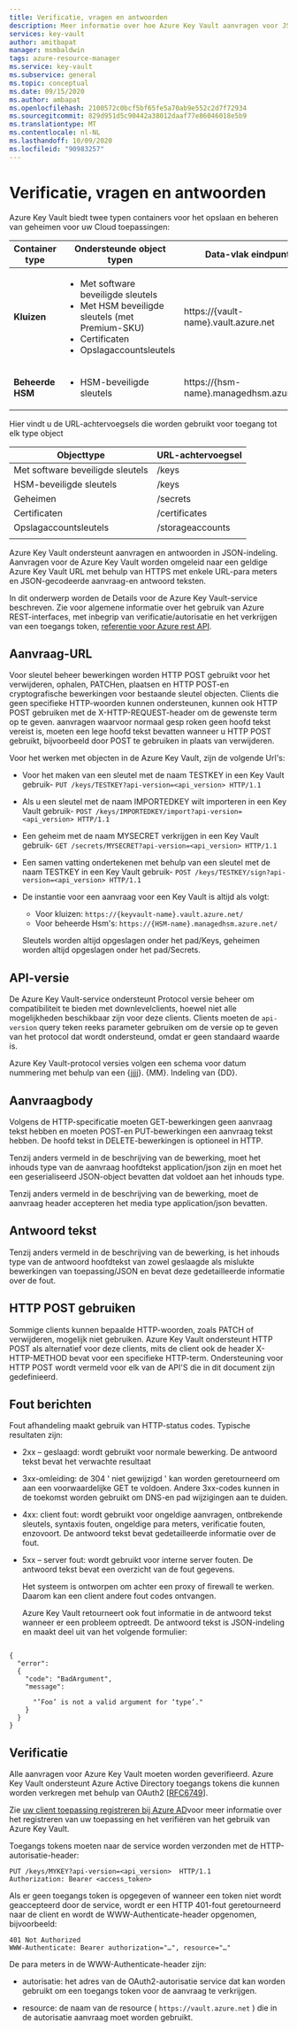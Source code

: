 ```yaml
---
title: Verificatie, vragen en antwoorden
description: Meer informatie over hoe Azure Key Vault aanvragen voor JSON-indeling en antwoorden en over vereiste verificatie voor het gebruik van een sleutel kluis gebruikt.
services: key-vault
author: amitbapat
manager: msmbaldwin
tags: azure-resource-manager
ms.service: key-vault
ms.subservice: general
ms.topic: conceptual
ms.date: 09/15/2020
ms.author: ambapat
ms.openlocfilehash: 2100572c0bcf5bf65fe5a70ab9e552c2d7f72934
ms.sourcegitcommit: 829d951d5c90442a38012daaf77e86046018e5b9
ms.translationtype: MT
ms.contentlocale: nl-NL
ms.lasthandoff: 10/09/2020
ms.locfileid: "90983257"
---
```

# <a name="authentication-requests-and-responses"></a>Verificatie, vragen en antwoorden

Azure Key Vault biedt twee typen containers voor het opslaan en beheren van geheimen voor uw Cloud toepassingen:

|Container type|Ondersteunde object typen|Data-vlak eindpunt|
|--|--|--|
| **Kluizen**|<ul><li>Met software beveiligde sleutels</li><li>Met HSM beveiligde sleutels (met Premium-SKU)</li><li>Certificaten</li><li>Opslagaccountsleutels</li></ul> | https://{vault-name}.vault.azure.net
|**Beheerde HSM** |<ul><li>HSM-beveiligde sleutels</li></ul> | https://{hsm-name}.managedhsm.azure.net

Hier vindt u de URL-achtervoegsels die worden gebruikt voor toegang tot elk type object

|Objecttype|URL-achtervoegsel|
|--|--|
|Met software beveiligde sleutels| /keys |
|HSM-beveiligde sleutels| /keys |
|Geheimen|/secrets|
|Certificaten| /certificates|
|Opslagaccountsleutels|/storageaccounts
||

Azure Key Vault ondersteunt aanvragen en antwoorden in JSON-indeling. Aanvragen voor de Azure Key Vault worden omgeleid naar een geldige Azure Key Vault URL met behulp van HTTPS met enkele URL-para meters en JSON-gecodeerde aanvraag-en antwoord teksten.

In dit onderwerp worden de Details voor de Azure Key Vault-service beschreven. Zie voor algemene informatie over het gebruik van Azure REST-interfaces, met inbegrip van verificatie/autorisatie en het verkrijgen van een toegangs token, [referentie voor Azure rest API](https://docs.microsoft.com/rest/api/azure).

## <a name="request-url"></a>Aanvraag-URL  
 Voor sleutel beheer bewerkingen worden HTTP POST gebruikt voor het verwijderen, ophalen, PATCHen, plaatsen en HTTP POST-en cryptografische bewerkingen voor bestaande sleutel objecten. Clients die geen specifieke HTTP-woorden kunnen ondersteunen, kunnen ook HTTP POST gebruiken met de X-HTTP-REQUEST-header om de gewenste term op te geven. aanvragen waarvoor normaal gesp roken geen hoofd tekst vereist is, moeten een lege hoofd tekst bevatten wanneer u HTTP POST gebruikt, bijvoorbeeld door POST te gebruiken in plaats van verwijderen.  

 Voor het werken met objecten in de Azure Key Vault, zijn de volgende Url's:  

- Voor het maken van een sleutel met de naam TESTKEY in een Key Vault gebruik- `PUT /keys/TESTKEY?api-version=<api_version> HTTP/1.1`  

- Als u een sleutel met de naam IMPORTEDKEY wilt importeren in een Key Vault gebruik- `POST /keys/IMPORTEDKEY/import?api-version=<api_version> HTTP/1.1`  

- Een geheim met de naam MYSECRET verkrijgen in een Key Vault gebruik- `GET /secrets/MYSECRET?api-version=<api_version> HTTP/1.1`  

- Een samen vatting ondertekenen met behulp van een sleutel met de naam TESTKEY in een Key Vault gebruik- `POST /keys/TESTKEY/sign?api-version=<api_version> HTTP/1.1`  

- De instantie voor een aanvraag voor een Key Vault is altijd als volgt:
  - Voor kluizen: `https://{keyvault-name}.vault.azure.net/`
  - Voor beheerde Hsm's: `https://{HSM-name}.managedhsm.azure.net/`

  Sleutels worden altijd opgeslagen onder het pad/Keys, geheimen worden altijd opgeslagen onder het pad/Secrets.  

## <a name="api-version"></a>API-versie  
 De Azure Key Vault-service ondersteunt Protocol versie beheer om compatibiliteit te bieden met downlevelclients, hoewel niet alle mogelijkheden beschikbaar zijn voor deze clients. Clients moeten de `api-version` query teken reeks parameter gebruiken om de versie op te geven van het protocol dat wordt ondersteund, omdat er geen standaard waarde is.  

 Azure Key Vault-protocol versies volgen een schema voor datum nummering met behulp van een {jjjj}. {MM}. Indeling van {DD}.  

## <a name="request-body"></a>Aanvraagbody  
 Volgens de HTTP-specificatie moeten GET-bewerkingen geen aanvraag tekst hebben en moeten POST-en PUT-bewerkingen een aanvraag tekst hebben. De hoofd tekst in DELETE-bewerkingen is optioneel in HTTP.  

 Tenzij anders vermeld in de beschrijving van de bewerking, moet het inhouds type van de aanvraag hoofdtekst application/json zijn en moet het een geserialiseerd JSON-object bevatten dat voldoet aan het inhouds type.  

 Tenzij anders vermeld in de beschrijving van de bewerking, moet de aanvraag header accepteren het media type application/json bevatten.  

## <a name="response-body"></a>Antwoord tekst  
 Tenzij anders vermeld in de beschrijving van de bewerking, is het inhouds type van de antwoord hoofdtekst van zowel geslaagde als mislukte bewerkingen van toepassing/JSON en bevat deze gedetailleerde informatie over de fout.  

## <a name="using-http-post"></a>HTTP POST gebruiken  
 Sommige clients kunnen bepaalde HTTP-woorden, zoals PATCH of verwijderen, mogelijk niet gebruiken. Azure Key Vault ondersteunt HTTP POST als alternatief voor deze clients, mits de client ook de header X-HTTP-METHOD bevat voor een specifieke HTTP-term. Ondersteuning voor HTTP POST wordt vermeld voor elk van de API'S die in dit document zijn gedefinieerd.  

## <a name="error-responses"></a>Fout berichten  
 Fout afhandeling maakt gebruik van HTTP-status codes. Typische resultaten zijn:  

- 2xx – geslaagd: wordt gebruikt voor normale bewerking. De antwoord tekst bevat het verwachte resultaat  

- 3xx-omleiding: de 304 ' niet gewijzigd ' kan worden geretourneerd om aan een voorwaardelijke GET te voldoen. Andere 3xx-codes kunnen in de toekomst worden gebruikt om DNS-en pad wijzigingen aan te duiden.  

- 4xx: client fout: wordt gebruikt voor ongeldige aanvragen, ontbrekende sleutels, syntaxis fouten, ongeldige para meters, verificatie fouten, enzovoort. De antwoord tekst bevat gedetailleerde informatie over de fout.  

- 5xx – server fout: wordt gebruikt voor interne server fouten. De antwoord tekst bevat een overzicht van de fout gegevens.  

  Het systeem is ontworpen om achter een proxy of firewall te werken. Daarom kan een client andere fout codes ontvangen.  

  Azure Key Vault retourneert ook fout informatie in de antwoord tekst wanneer er een probleem optreedt. De antwoord tekst is JSON-indeling en maakt deel uit van het volgende formulier:  

```  

{  
  "error":  
  {  
    "code": "BadArgument",  
    "message":  

      "’Foo’ is not a valid argument for ‘type’."  
    }  
  }  
}  

```  

## <a name="authentication"></a>Verificatie  
 Alle aanvragen voor Azure Key Vault moeten worden geverifieerd. Azure Key Vault ondersteunt Azure Active Directory toegangs tokens die kunnen worden verkregen met behulp van OAuth2 [[RFC6749](https://tools.ietf.org/html/rfc6749)]. 
 
 Zie [uw client toepassing registreren bij Azure AD](https://docs.microsoft.com/rest/api/azure/index#register-your-client-application-with-azure-ad)voor meer informatie over het registreren van uw toepassing en het verifiëren van het gebruik van Azure Key Vault.
 
 Toegangs tokens moeten naar de service worden verzonden met de HTTP-autorisatie-header:  

```  
PUT /keys/MYKEY?api-version=<api_version>  HTTP/1.1  
Authorization: Bearer <access_token>  

```  

 Als er geen toegangs token is opgegeven of wanneer een token niet wordt geaccepteerd door de service, wordt er een HTTP 401-fout geretourneerd naar de client en wordt de WWW-Authenticate-header opgenomen, bijvoorbeeld:  

```  
401 Not Authorized  
WWW-Authenticate: Bearer authorization="…", resource="…"  

```  

 De para meters in de WWW-Authenticate-header zijn:  

-   autorisatie: het adres van de OAuth2-autorisatie service dat kan worden gebruikt om een toegangs token voor de aanvraag te verkrijgen.  

-   resource: de naam van de resource ( `https://vault.azure.net` ) die in de autorisatie aanvraag moet worden gebruikt.  

